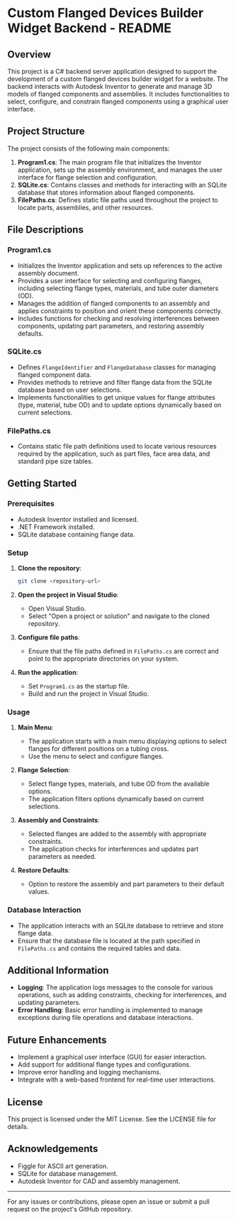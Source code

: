 # Custom Flanged Devices Builder Widget Backend - README

## Overview

This project is a C# backend server application designed to support the development of a custom flanged devices builder widget for a website. The backend interacts with Autodesk Inventor to generate and manage 3D models of flanged components and assemblies. It includes functionalities to select, configure, and constrain flanged components using a graphical user interface.

## Project Structure

The project consists of the following main components:

1. **Program1.cs**: The main program file that initializes the Inventor application, sets up the assembly environment, and manages the user interface for flange selection and configuration.
2. **SQLite.cs**: Contains classes and methods for interacting with an SQLite database that stores information about flanged components.
3. **FilePaths.cs**: Defines static file paths used throughout the project to locate parts, assemblies, and other resources.

## File Descriptions

### Program1.cs

- Initializes the Inventor application and sets up references to the active assembly document.
- Provides a user interface for selecting and configuring flanges, including selecting flange types, materials, and tube outer diameters (OD).
- Manages the addition of flanged components to an assembly and applies constraints to position and orient these components correctly.
- Includes functions for checking and resolving interferences between components, updating part parameters, and restoring assembly defaults.

### SQLite.cs

- Defines `FlangeIdentifier` and `FlangeDatabase` classes for managing flanged component data.
- Provides methods to retrieve and filter flange data from the SQLite database based on user selections.
- Implements functionalities to get unique values for flange attributes (type, material, tube OD) and to update options dynamically based on current selections.

### FilePaths.cs

- Contains static file path definitions used to locate various resources required by the application, such as part files, face area data, and standard pipe size tables.

## Getting Started

### Prerequisites

- Autodesk Inventor installed and licensed.
- .NET Framework installed.
- SQLite database containing flange data.

### Setup

1. **Clone the repository**:
    ```bash
    git clone <repository-url>
    ```

2. **Open the project in Visual Studio**:
    - Open Visual Studio.
    - Select "Open a project or solution" and navigate to the cloned repository.

3. **Configure file paths**:
    - Ensure that the file paths defined in `FilePaths.cs` are correct and point to the appropriate directories on your system.

4. **Run the application**:
    - Set `Program1.cs` as the startup file.
    - Build and run the project in Visual Studio.

### Usage

1. **Main Menu**:
    - The application starts with a main menu displaying options to select flanges for different positions on a tubing cross.
    - Use the menu to select and configure flanges.

2. **Flange Selection**:
    - Select flange types, materials, and tube OD from the available options.
    - The application filters options dynamically based on current selections.

3. **Assembly and Constraints**:
    - Selected flanges are added to the assembly with appropriate constraints.
    - The application checks for interferences and updates part parameters as needed.

4. **Restore Defaults**:
    - Option to restore the assembly and part parameters to their default values.

### Database Interaction

- The application interacts with an SQLite database to retrieve and store flange data.
- Ensure that the database file is located at the path specified in `FilePaths.cs` and contains the required tables and data.

## Additional Information

- **Logging**: The application logs messages to the console for various operations, such as adding constraints, checking for interferences, and updating parameters.
- **Error Handling**: Basic error handling is implemented to manage exceptions during file operations and database interactions.

## Future Enhancements

- Implement a graphical user interface (GUI) for easier interaction.
- Add support for additional flange types and configurations.
- Improve error handling and logging mechanisms.
- Integrate with a web-based frontend for real-time user interactions.

## License

This project is licensed under the MIT License. See the LICENSE file for details.

## Acknowledgements

- Figgle for ASCII art generation.
- SQLite for database management.
- Autodesk Inventor for CAD and assembly management.

---

For any issues or contributions, please open an issue or submit a pull request on the project's GitHub repository.
